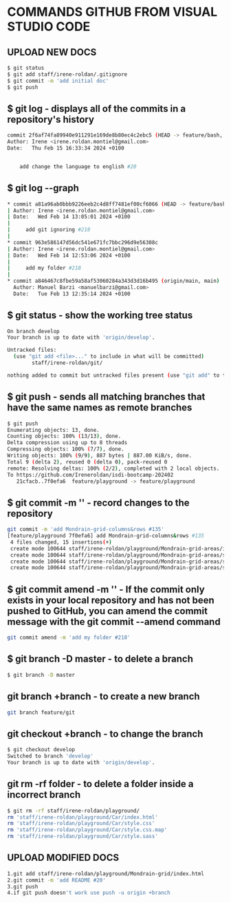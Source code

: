 # COMMANDS GITHUB FROM VISUAL STUDIO CODE

## UPLOAD NEW DOCS

```sh
$ git status
$ git add staff/irene-roldan/.gitignore
$ git commit -m 'add initial doc'
$ git push
```

## $ git log - displays all of the commits in a repository's history

```sh
commit 2f6af74fa89940e911291e169de8b80ec4c2ebc5 (HEAD -> feature/bash, origin/feature/bash)
Author: Irene <irene.roldan.montiel@gmail.com>
Date:   Thu Feb 15 16:33:34 2024 +0100


    add change the language to english #20
```

## $ git log --graph

```sh
* commit a81a96ab0bbb9226eeb2c4d8ff7481ef00cf6066 (HEAD -> feature/bash, origin/develop, develop)
| Author: Irene <irene.roldan.montiel@gmail.com>
| Date:   Wed Feb 14 13:05:01 2024 +0100
|
|     add git ignoring #218
|
* commit 963e586147d56dc541e671fc7bbc296d9e56308c
| Author: Irene <irene.roldan.montiel@gmail.com>
| Date:   Wed Feb 14 12:53:06 2024 +0100
|
|     add my folder #218
|
* commit a846467c8fbe59a58af53060284a343d3d16b495 (origin/main, main)
  Author: Manuel Barzi <manuelbarzi@gmail.com>
  Date:   Tue Feb 13 12:35:14 2024 +0100
```

## $ git status - show the working tree status

```sh
On branch develop
Your branch is up to date with 'origin/develop'.

Untracked files:
  (use "git add <file>..." to include in what will be committed)
        staff/irene-roldan/git/

nothing added to commit but untracked files present (use "git add" to track)
```

## $ git push - sends all matching branches that have the same names as remote branches

```sh
$ git push
Enumerating objects: 13, done.
Counting objects: 100% (13/13), done.
Delta compression using up to 8 threads
Compressing objects: 100% (7/7), done.
Writing objects: 100% (9/9), 887 bytes | 887.00 KiB/s, done.
Total 9 (delta 2), reused 0 (delta 0), pack-reused 0
remote: Resolving deltas: 100% (2/2), completed with 2 local objects.
To https://github.com/Ireneroldan/isdi-bootcamp-202402
   21cfacb..7f0efa6  feature/playground -> feature/playground
```

## $ git commit -m '' - record changes to the repository

```sh
git commit -m 'add Mondrain-grid-columns&rows #135'
[feature/playground 7f0efa6] add Mondrain-grid-columns&rows #135
 4 files changed, 15 insertions(+)
 create mode 100644 staff/irene-roldan/playground/Mondrain-grid-areas/index.html
 create mode 100644 staff/irene-roldan/playground/Mondrain-grid-areas/style.css
 create mode 100644 staff/irene-roldan/playground/Mondrain-grid-areas/style.css.map
 create mode 100644 staff/irene-roldan/playground/Mondrain-grid-areas/style.sass
```

## $ git commit amend -m '' - If the commit only exists in your local repository and has not been pushed to GitHub, you can amend the commit message with the git commit --amend command

```sh
git commit amend -m 'add my folder #218'
```

## $ git branch -D master - to delete a branch

```sh
$ git branch -D master
```

## git branch +branch - to create a new branch

```sh
git branch feature/git
```

## git checkout +branch - to change the branch

```sh
$ git checkout develop
Switched to branch 'develop'
Your branch is up to date with 'origin/develop'.
```

## git rm -rf folder - to delete a folder inside a incorrect branch

```sh
$ git rm -rf staff/irene-roldan/playground/
rm 'staff/irene-roldan/playground/Car/index.html'
rm 'staff/irene-roldan/playground/Car/style.css'
rm 'staff/irene-roldan/playground/Car/style.css.map'
rm 'staff/irene-roldan/playground/Car/style.sass'
```

## UPLOAD MODIFIED DOCS

```sh
1.git add staff/irene-roldan/playground/Mondrain-grid/index.html
2.git commit -m 'add README #20'
3.git push
4.if git push doesn't work use push -u origin +branch
```

